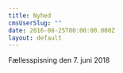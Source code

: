 ```yaml
---
title: Nyhed
cmsUserSlug: ""
date: 2016-08-25T00:00:00.000Z
layout: default
---
```


Fællesspisning den 7. juni 2018